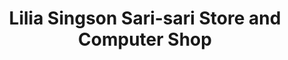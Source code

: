 ---
title: "Lilia Singson Sari-sari Store and Computer Shop"
url: /ormoc-city/lilia-singson-sari-sari-store-and-computer-shop/
shop: computer
---